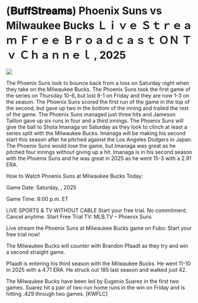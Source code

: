 # (𝐁𝐮𝐟𝐟𝐒𝐭𝐫𝐞𝐚𝐦𝐬) Phoenix Suns vs Milwaukee Bucks Ｌｉｖｅ Ｓｔｒｅａｍ Ｆｒｅｅ Ｂｒｏａｄｃａｓｔ ＯＮ Ｔｖ Ｃｈａｎｎｅｌ , 2025  
  
  
[![](https://i.imgur.com/qSNzIqt.png)](https://movie.rssnews.media/ufvmtyqh.php)  
  
The Phoenix Suns look to bounce back from a loss on Saturday night when they take on the Milwaukee Bucks. The Phoenix Suns took the first game of the series on Thursday 10-6, but lost 8-1 on Friday and they are now 1-3 on the season. The Phoenix Suns scored the first run of the game in the top of the second, but gave up two in the bottom of the inning and trailed the rest of the game. The Phoenix Suns managed just three hits and Jameson Taillon gave up six runs in four and a third innings. The Phoenix Suns will give the ball to Shota Imanaga on Saturday as they look to clinch at least a series split with the Milwaukee Bucks. Imanaga will be making his second start this season after he pitched against the Los Angeles Dodgers in Japan. The Phoenix Suns would lose the game, but Imanaga was great as he pitched four innings without giving up a hit. Imanaga is in his second season with the Phoenix Suns and he was great in 2025 as he went 15-3 with a 2.91 ERA.

How to Watch Phoenix Suns at Milwaukee Bucks Today:

Game Date: Saturday, , 2025

Game Time: 8:00 p.m. ET

LIVE SPORTS & TV WITHOUT CABLE
Start your free trial. No commitment. Cancel anytime.
Start Free Trial
TV: MLB.TV – Phoenix Suns

Live stream the Phoenix Suns at Milwaukee Bucks game on Fubo: Start your free trial now!

The Milwaukee Bucks will counter with Brandon Pfaadt as they try and win a second straight game.

Pfaadt is entering his third season with the Milwaukee Bucks. He went 11-10 in 2025 with a 4.71 ERA. He struck out 185 last season and walked just 42.

The Milwaukee Bucks have been led by Eugenio Suarez in the first two games. Suarez hit a pair of two-run home runs in the win on Friday and is hitting .429 through two games. [KWFLC]